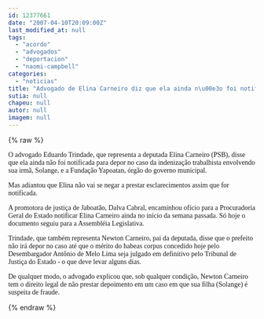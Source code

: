 ```yaml
---
id: 12377661
date: "2007-04-10T20:09:00Z"
last_modified_at: null
tags:
  - "acordo"
  - "advogados"
  - "deportacion"
  - "naomi-campbell"
categories:
  - "noticias"
title: "Advogado de Elina Carneiro diz que ela ainda n\u00e3o foi notificada para depor sobre acordo suspeito"
sutia: null
chapeu: null
autor: null
imagem: null
---
```

{% raw %}
<p><P><FONT face=Verdana>O advogado Eduardo Trindade, que representa a deputada Elina Carneiro (PSB), disse que ela ainda não foi notificada para depor no caso da indenização trabalhista envolvendo sua irmã, Solange, e a Fundação Yapoatan, órgão do governo municipal.</FONT></P></p>
<p><P><FONT face=Verdana>Mas adiantou que Elina não vai se negar a prestar esclarecimentos assim que for notificada.</FONT></P></p>
<p><P><FONT face=Verdana>A promotora de justiça de Jaboatão, Dalva Cabral, encaminhou ofício para a Procuradoria Geral do Estado notificar Elina Carneiro ainda no início da semana passada. Só hoje o documento seguiu para a Assembléia Legislativa.</FONT></P></p>
<p><P><FONT face=Verdana>Trindade, que também representa Newton Carneiro, pai da deputada, disse que o prefeito não irá depor no caso até que o mérito do habeas corpus concedido hoje pelo Desembargador Antônio de Melo Lima seja julgado em definitivo pelo Tribunal de Justiça do Estado - o que deve levar alguns dias.</FONT></P></p>
<p><P><FONT face=Verdana>De qualquer modo, o advogado explicou que, sob qualquer condição, Newton Carneiro tem o direito legal de não prestar depoimento em um caso em que sua filha (Solange) é suspeita de fraude.</FONT></P> </p>
{% endraw %}